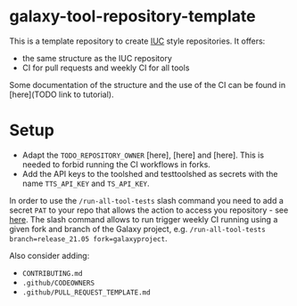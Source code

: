 # galaxy-tool-repository-template

This is a template repository to create [IUC](https://github.com/galaxyproject/tools-iuc) style repositories.
It offers:

- the same structure as the IUC repository
- CI for pull requests and weekly CI for all tools

Some documentation of the structure and the use of the CI can be found in [here](TODO link to tutorial).

Setup
=====

- Adapt the `TODO_REPOSITORY_OWNER` [here], [here] and [here]. This is needed to forbid running the CI workflows in forks.
- Add the API keys to the toolshed and testtoolshed as secrets with the name `TTS_API_KEY` and `TS_API_KEY`. 

In order to use the `/run-all-tool-tests` slash command you need to add a secret `PAT` to your repo that allows the action to access
you repository - see [here](https://docs.github.com/en/actions/reference/encrypted-secrets). The slash command allows to run trigger weekly CI running using a given fork and branch of the Galaxy project, e.g. `/run-all-tool-tests branch=release_21.05 fork=galaxyproject`. 

Also consider adding:

- `CONTRIBUTING.md`
- `.github/CODEOWNERS`
- `.github/PULL_REQUEST_TEMPLATE.md`